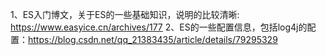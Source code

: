 1、ES入门博文，关于ES的一些基础知识，说明的比较清晰: https://www.easyice.cn/archives/177
2、ES的一些配置信息，包括log4j的配置：https://blog.csdn.net/qq_21383435/article/details/79295329
